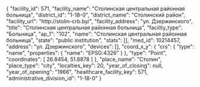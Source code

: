 {
    "facility_id": 571,
    "facility_name": "Столинская центральная районная больница",
    "district_id": "1-18-0",
    "district_name": "Столинский район",
    "facility_url": "http:\/\/stolin-crb.by\/",
    "facility_address": "ул. Дзержинского",
    "title": "Столинская центральная районная больница",
    "facility_type": "Больница",
    "ap_1": "102",
    "name": "Столинская центральная районная больница",
    "state": "public institution",
    "stats": [],
    "med_id": 10214457,
    "address": "ул. Дзержинского",
    "devices": [],
    "coord_x_y": {
        "crs": {
            "type": "name",
            "properties": {
                "name": "EPSG:4326"
            }
        },
        "type": "Point",
        "coordinates": [
            26.8454,
            51.8878
        ]
    },
    "place_name": "Столин",
    "place_type": "city",
    "localties_key": 20,
    "year_of_closing": null,
    "year_of_opening": "1966",
    "healthcare_facility_key": 571,
    "administrative_division_id": "1-18-0"
}